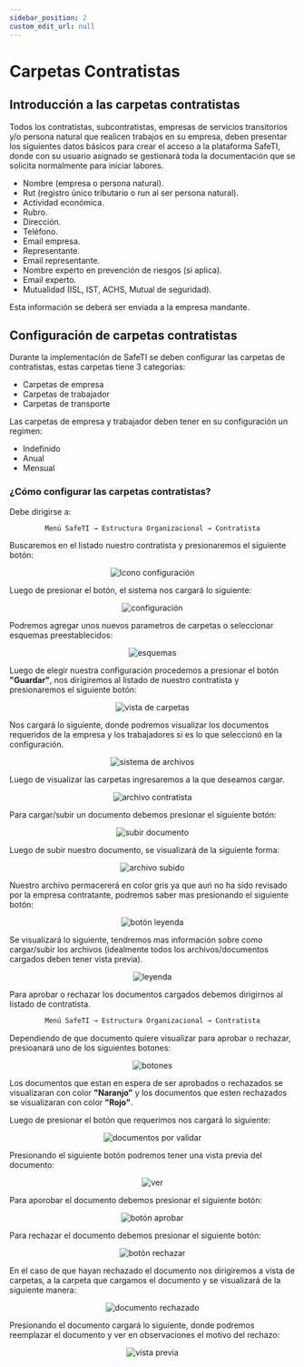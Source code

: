 ```yaml
---
sidebar_position: 2
custom_edit_url: null
---
```

# Carpetas Contratistas
## Introducción a las carpetas contratistas
Todos los contratistas, subcontratistas, empresas de servicios transitorios y/o persona natural que realicen trabajos en su empresa, deben presentar los siguientes datos básicos para crear el acceso a la plataforma SafeTI, donde con su usuario asignado se gestionará toda la documentación que se solicita normalmente para iniciar labores.

* Nombre (empresa o persona natural).
* Rut (registro único tributario o run al ser persona natural).
* Actividad económica.
* Rubro.
* Dirección.
* Teléfono.
* Email empresa.
* Representante.
* Email representante.
* Nombre experto en prevención de riesgos (si aplica).
* Email experto.
* Mutualidad (ISL, IST, ACHS, Mutual de seguridad).

Esta información se deberá ser enviada a la empresa mandante.

## Configuración de carpetas contratistas
Durante la implementación de SafeTI se deben configurar las carpetas de contratistas, estas carpetas tiene 3 categorias:
* Carpetas de empresa
* Carpetas de trabajador
* Carpetas de transporte

Las carpetas de empresa y trabajador deben tener en su configuración un regimen:
* Indefinido
* Anual
* Mensual

### ¿Cómo configurar las carpetas contratistas?
Debe dirigirse a:

<div align="center">

```bash
Menú SafeTI → Estructura Organizacional → Contratista
```
</div>

Buscaremos en el listado nuestro contratista y presionaremos el siguiente botón:

<div align="center">

![Icono configuración](/img/img_manual/img_estructura_organizacional/2023-10-04_13-19.png)

</div>

Luego de presionar el botón, el sistema nos cargará lo siguiente:

<div align="center">

![configuración](/img/img_manual/img_estructura_organizacional/2023-10-04_13-21.png)

</div>

Podremos agregar unos nuevos parametros de carpetas o seleccionar esquemas preestablecidos:

<div align="center">

![esquemas](/img/img_manual/img_estructura_organizacional/2023-10-04_13-31.png)

</div>

Luego de elegir nuestra configuración procedemos a presionar el botón **"Guardar"**, nos dirigiremos al listado de nuestro contratista y presionaremos el siguiente botón:

<div align="center">

![vista de carpetas](/img/img_manual/img_estructura_organizacional/2023-10-04_13-43.png)

</div>


Nos cargará lo siguiente, donde podremos visualizar los documentos requeridos de la empresa y los trabajadores si es lo que seleccionó en la configuración.

<div align="center">

![sistema de archivos](/img/img_manual/img_estructura_organizacional/2023-10-04_13-46.png)

</div>

Luego de visualizar las carpetas ingresaremos a la que deseamos cargar.

<div align="center">

![archivo contratista](/img/img_manual/img_estructura_organizacional/2023-10-04_13-56.png)

</div>

Para cargar/subir un documento debemos presionar el siguiente botón:

<div align="center">

![subir documento](/img/img_manual/img_estructura_organizacional/2023-10-04_13-58.png)

</div>

Luego de subir nuestro documento, se visualizará de la siguiente forma:

<div align="center">

![archivo subido](/img/img_manual/img_estructura_organizacional/2023-10-04_14-01.png)

</div>

Nuestro archivo permacererá en color gris ya que auń no ha sido revisado por la empresa contratante, podremos saber mas presionando el siguiente botón:

<div align="center">

![botón leyenda](/img/img_manual/img_estructura_organizacional/2023-10-04_14-06.png)

</div>

Se visualizará lo siguiente, tendremos mas información sobre como cargar/subir los archivos (idealmente todos los archivos/documentos cargados deben tener vista previa).

<div align="center">

![leyenda](/img/img_manual/img_estructura_organizacional/2023-10-04_14-10.png)

</div>

Para aprobar o rechazar los documentos cargados debemos dirigirnos al listado de contratista.

<div align="center">

```bash
Menú SafeTI → Estructura Organizacional → Contratista
```
</div>

Dependiendo de que documento quiere visualizar para aprobar o rechazar, presioanará uno de los siguientes botones:

<div align="center">

![botones](/img/img_manual/img_estructura_organizacional/2023-10-04_14-15.png)

</div>

Los documentos que estan en espera de ser aprobados o rechazados se visualizaran con color **"Naranjo"** y los documentos que esten rechazados se visualizaran con color **"Rojo"**.

Luego de presionar el botón que requerimos nos cargará lo siguiente:

<div align="center">

![documentos por validar](/img/img_manual/img_estructura_organizacional/2023-10-04_14-20.png)

</div>

Presionando el siguiente botón podremos tener una vista previa del documento:

<div align="center">

![ver](/img/img_manual/img_estructura_organizacional/2023-10-04_14-21.png)

</div>

Para aporobar el documento debemos presionar el siguiente botón:

<div align="center">

![botón aprobar](/img/img_manual/img_estructura_organizacional/2023-10-04_14-23.png)

</div>


Para rechazar el documento debemos presionar el siguiente botón:

<div align="center">

![botón rechazar](/img/img_manual/img_estructura_organizacional/2023-10-04_14-24.png)

</div>

En el caso de que hayan rechazado el documento  nos dirigiremos a vista de carpetas, a la carpeta que cargamos el documento y se visualizará de la siguiente manera:

<div align="center">

![documento rechazado](/img/img_manual/img_estructura_organizacional/2023-10-04_14-27.png)

</div>

Presionando el documento cargará lo siguiente, donde podremos reemplazar el documento y ver en observaciones el motivo del rechazo:

<div align="center">

![vista previa](/img/img_manual/img_estructura_organizacional/2023-10-04_14-30.png)

</div>








